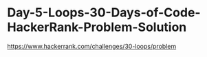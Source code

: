 # Day-5-Loops-30-Days-of-Code-HackerRank-Problem-Solution
https://www.hackerrank.com/challenges/30-loops/problem
